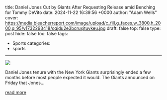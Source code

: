title: Daniel Jones Cut by Giants After Requesting Release amid Benching for Tommy DeVito
date: 2024-11-22 16:39:56 +0000
author: "Adam Wells"
cover: https://media.bleacherreport.com/image/upload/c_fill,g_faces,w_3800,h_2000,q_95/v1732293418/oqjdu2e3bcruxjtuvkeu.jpg
draft: false
top: false
type: post
hide: false
toc: false
tags:
  - Sports
categories:
  - sports
---

![](https://media.bleacherreport.com/image/upload/c_fill,g_faces,w_3800,h_2000,q_95/v1732293418/oqjdu2e3bcruxjtuvkeu.jpg)

Daniel Jones tenure with the New York Giants surprisingly ended a few months before most people expected it would. The Giants announced on Friday that Jones…

[read more](https://bleacherreport.com/articles/10144412-daniel-jones-cut-by-giants-after-requesting-release-amid-benching-for-tommy-devito)
